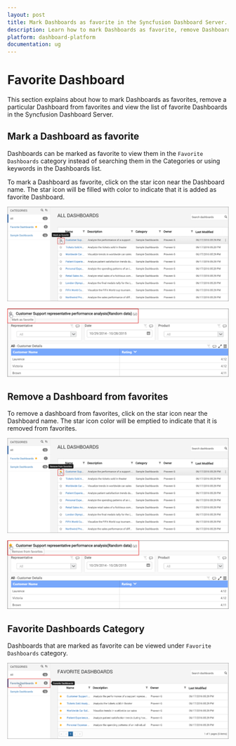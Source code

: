 ```yaml
---
layout: post
title: Mark Dashboards as favorite in the Syncfusion Dashboard Server.
description: Learn how to mark Dashboards as favorite, remove Dashboards from favorites and  view the list of favorite Dashboards in the Syncfusion Dashboard Server.
platform: dashboard-platform
documentation: ug
---
```


# Favorite Dashboard

This section explains about how to mark Dashboards as favorites, remove a particular Dashboard from favorites and view the list of favorite Dashboards in the Syncfusion Dashboard Server.

## Mark a Dashboard as favorite

Dashboards can be marked as favorite to view them in the `Favorite Dashboards` category instead of searching them in the Categories or using keywords in the Dashboards list.  

To mark a Dashboard as favorite, click on the star icon near the Dashboard name. 
The star icon will be filled with color to indicate that it is added as favorite Dashboard.

![Favorite Dashboard](images/mark-favorite.png)

![Favorite Dashboard From Viewer](images/mark-favorite-from-viewer.png)
	
## Remove a Dashboard from favorites

To remove a dashboard from favorites, click on the star icon near the Dashboard name.
The star icon color will be emptied to indicate that it is removed from favorites.

![Remove Favorite Dashboard](images/remove-favorite.png)

![Remove Favorite Dashboard From Viewer](images/remove-favorites-from-viewer.png)

## Favorite Dashboards Category

Dashboards that are marked as favorite can be viewed under `Favorite Dashboards` category.

![Favorite Category](images/favorite-category.png)